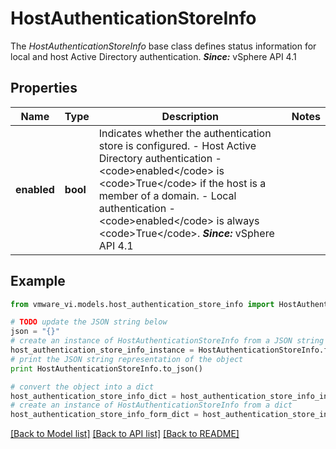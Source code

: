 # HostAuthenticationStoreInfo

The *HostAuthenticationStoreInfo* base class defines status information for local and host Active Directory authentication.  ***Since:*** vSphere API 4.1 

## Properties
Name | Type | Description | Notes
------------ | ------------- | ------------- | -------------
**enabled** | **bool** | Indicates whether the authentication store is configured. - Host Active Directory authentication - &lt;code&gt;enabled&lt;/code&gt;   is &lt;code&gt;True&lt;/code&gt; if the host is a member of a domain. - Local authentication - &lt;code&gt;enabled&lt;/code&gt; is always &lt;code&gt;True&lt;/code&gt;.    ***Since:*** vSphere API 4.1  | 

## Example

```python
from vmware_vi.models.host_authentication_store_info import HostAuthenticationStoreInfo

# TODO update the JSON string below
json = "{}"
# create an instance of HostAuthenticationStoreInfo from a JSON string
host_authentication_store_info_instance = HostAuthenticationStoreInfo.from_json(json)
# print the JSON string representation of the object
print HostAuthenticationStoreInfo.to_json()

# convert the object into a dict
host_authentication_store_info_dict = host_authentication_store_info_instance.to_dict()
# create an instance of HostAuthenticationStoreInfo from a dict
host_authentication_store_info_form_dict = host_authentication_store_info.from_dict(host_authentication_store_info_dict)
```
[[Back to Model list]](../README.md#documentation-for-models) [[Back to API list]](../README.md#documentation-for-api-endpoints) [[Back to README]](../README.md)


